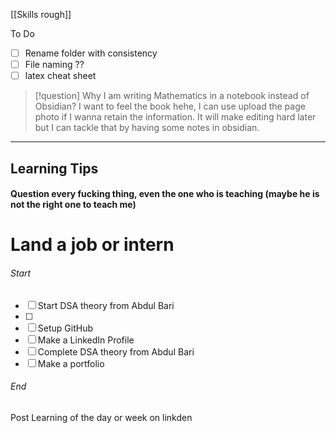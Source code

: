 [[Skills rough]]

To Do
- [ ] Rename folder with consistency
- [ ] File naming ??  
- [ ] latex cheat sheet

>[!question] Why I am writing Mathematics in a notebook instead of Obsidian?
>I want to feel the book hehe, I can use upload the page photo if I wanna retain the information. It will make editing hard later but I can tackle that by having some notes in obsidian.

---
## Learning Tips

#### Question every fucking thing, even the one who is teaching (maybe he is not the right one to teach me)


# Land a job or intern 

###### Start
* [ ] Start DSA theory from Abdul Bari 
* [ ] 
* [ ] Setup GitHub
* [ ] Make a LinkedIn Profile
* [ ] Complete DSA theory from Abdul Bari 
* [ ] Make a portfolio
###### End

Post Learning of the day or week on linkden